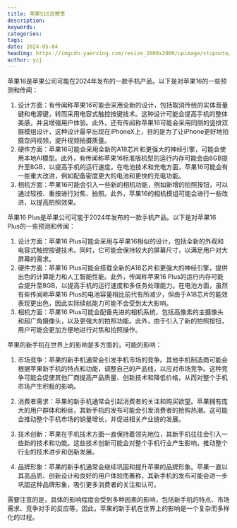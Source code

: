 ```yaml
---
title: 苹果S16双赛季
description: 
keywords: 
categories: 
tags: 
date: 2024-05-04
headimg: https://imgcdn.yaerxing.com/resize_2000x2000/upimage/stupnote/2024/05/04/1714826088_18475581_7475.jpg
author: ycj
---
```

苹果16是苹果公司可能在2024年发布的一款手机产品。以下是对苹果16的一些预测和传闻：

1. 设计方面：有传闻称苹果16可能会采用全新的设计，包括取消传统的实体音量键和电源键，转而采用电容式触控按键技术。这种设计可能会提高手机的整体美感，并且增强用户体验。此外，还有传闻称苹果16可能会采用同侧的竖排双摄模组设计，这种设计最早出现在iPhoneX上，目的是为了让iPhone更好地拍摄空间视频，提升视频拍摄质量。
2. 硬件方面：苹果16可能会采用全新的A18芯片和更强大的神经引擎，可能会使用本地AI模型。此外，有传闻称苹果16标准版机型的运行内存可能会由6GB提升至8GB，以提高手机的运行速度。在电池技术和充电方面，苹果16可能会有一些重大改进，例如配备密度更大的电池和更快的充电功能。
3. 相机方面：苹果16可能会引入一些新的相机功能，例如新增的拍照按钮，可以通过轻按、重按进行对焦、拍照。此外，苹果16的相机模组可能会进行一些改进，以提高拍照效果。

苹果16 Plus是苹果公司可能于2024年发布的一款手机产品。以下是对苹果16 Plus的一些预测和传闻：

1. 设计方面：苹果16 Plus可能会采用与苹果16相似的设计，包括全新的外观和电容式触控按键技术。同时，它可能会保持较大的屏幕尺寸，以满足用户对大屏幕的需求。
2. 硬件方面：苹果16 Plus可能会搭载全新的A18芯片和更强大的神经引擎，提供出色的计算能力和人工智能性能。此外，传闻称苹果16 Plus的运行内存可能会提升至8GB，以提高手机的运行速度和多任务处理能力。在电池方面，虽然有些传闻称苹果16 Plus的电池容量相比前代有所减少，但由于A18芯片的能效表现更出色，因此实际续航能力可能不会受到太大影响。
3. 相机方面：苹果16 Plus可能会配备先进的相机系统，包括高像素的主摄像头和超广角摄像头，以及更强大的拍照功能。此外，由于引入了新的拍照按钮，用户可能会更加方便地进行对焦和拍照操作。

苹果的新手机在世界上的影响是多方面的，可能的影响：

1. 市场竞争：苹果的新手机通常会引发手机市场的竞争。其他手机制造商可能会根据苹果新手机的特点和功能，调整自己的产品线，以应对市场竞争。这种竞争可能会促使其他厂商提高产品质量、创新技术和降低价格，从而对整个手机市场产生积极的影响。

2. 消费者需求：苹果的新手机通常会引起消费者的关注和购买欲望。苹果拥有庞大的用户群体和粉丝，其新手机的发布可能会引发消费者的抢购热潮。这可能会推动整个手机市场的销量增长，并促进相关产业链的发展。

3. 技术创新：苹果在手机技术方面一直保持着领先地位，其新手机往往会引入一些新的技术和功能。这些技术创新可能会对整个手机行业产生影响，推动整个行业的技术进步和创新发展。

4. 品牌形象：苹果的新手机通常会继续巩固和提升苹果的品牌形象。苹果一直以其高品质、创新设计和良好的用户体验而著称，其新手机的发布可能会进一步巩固这种品牌形象，吸引更多消费者的关注和认可。

需要注意的是，具体的影响程度会受到多种因素的影响，包括新手机的特点、市场需求、竞争对手的反应等。因此，苹果的新手机在世界上的影响是一个复杂而多样化的过程。

